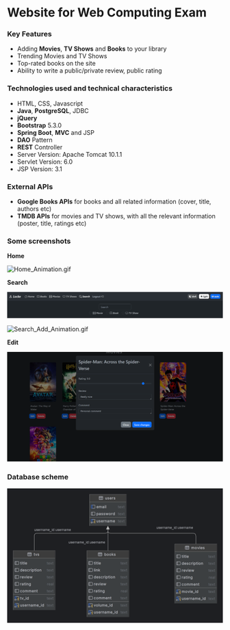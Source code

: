 # Website for Web Computing Exam

### Key Features
* Adding **Movies**, **TV Shows** and **Books** to your library
* Trending Movies and TV Shows
* Top-rated books on the site
* Ability to write a public/private review, public rating

### Technologies used and technical characteristics
* HTML, CSS, Javascript
* **Java**, **PostgreSQL**, JDBC
* **jQuery**
* **Bootstrap** 5.3.0
* **Spring Boot**, **MVC** and JSP
* **DAO** Pattern
* **REST** Controller
* Server Version: Apache Tomcat 10.1.1 
* Servlet Version: 6.0
* JSP Version: 3.1

### External APIs
* **Google Books APIs** for books and all related information (cover,
  title, authors etc)
* **TMDB APIs** for movies and TV shows, with all the relevant
  information (poster, title, ratings etc)


### Some screenshots
**Home**


![Home_Animation.gif](images%2FHome_Animation.gif)


**Search**


![Search.gif](images%2FSearch.gif)



![Search_Add_Animation.gif](images%2FSearch_Add_Animation.gif)


**Edit**


![Edit.png](images%2FEdit.png)


### Database scheme


![Database Scheme.png](images%2FDatabase%20Scheme.png)